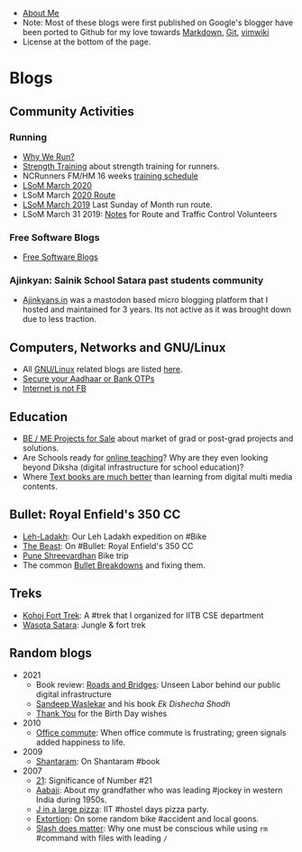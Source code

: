 
* [About Me](aboutMe)
* Note: Most of these blogs were first published on Google's blogger have been ported
  to Github for my love towards
  [Markdown](https://daringfireball.net/projects/markdown/),
  [Git](https://git-scm.com/), [vimwiki](https://vimwiki.github.io/)
* License at the bottom of the page.

# Blogs

## Community Activities
### Running

* [Why We Run?](JustLikeThat/whywerun)
* [Strength Training](JustLikeThat/st) about strength training for runners.
* NCRunners FM/HM 16 weeks [training schedule](JustLikeThat/FMTraining)
* [LSoM March 2020](JustLikeThat/lsom2020)
* LSoM March [2020 Route](JustLikeThat/lsom2020route)
* [LSoM March 2019](JustLikeThat/LSoM2019) Last Sunday of Month run route.
* LSoM March 31 2019: [Notes](JustLikeThat/LSOM2019Notes) for Route and Traffic
  Control Volunteers

### Free Software Blogs

* [Free Software  Blogs](free/index)

### Ajinkyan: Sainik School Satara past students community

* [Ajinkyans.in](JustLikeThat/ajinkyan) was a mastodon based micro blogging
  platform that I hosted and maintained for 3 years. Its not active as it was
  brought down due to less traction.

## Computers, Networks and GNU/Linux

* All [GNU/Linux](Linux/index) related blogs are listed [here](Linux/index).
* [Secure your Aadhaar or Bank OTPs](JustLikeThat/aadhaar)
* [Internet is not FB](JustLikeThat/internet)

## Education

* [BE / ME Projects for Sale](JustLikeThat/meProjects) about market of grad or post-grad
  projects and solutions.
* Are Schools ready for [online teaching](JustLikeThat/onlineTeaching)? Why are
  they even looking beyond Diksha (digital infrastructure for school education)?
* Where [Text books are much better](https://twitter.com/yogeshpowar/status/1254332669221056513)
  than learning from digital multi media contents.


## Bullet: Royal Enfield's 350 CC

* [Leh-Ladakh](JustLikeThat/Ladakh): Our Leh Ladakh expedition on #Bike
* [The Beast](JustLikeThat/beast): On #Bullet: Royal Enfield's 350 CC
* [Pune Shreevardhan](JustLikeThat/shreevardhan) Bike trip
* The common [Bullet Breakdowns](JustLikeThat/breakdowns) and fixing them.

## Treks

* [Kohoj Fort Trek](JustLikeThat/KohojTrek): A #trek that I organized for IITB
  CSE department
* [Wasota Satara](JustLikeThat/wasota): Jungle & fort trek


## Random blogs

* 2021
    * Book review: [Roads and Bridges](free/roadsAndBridges): Unseen Labor
      behind our public digital infrastructure
    * [Sandeep Waslekar](_posts/2021-09-18-Sandeep-Waslekar.md) and his book *Ek Dishecha Shodh*
    * [Thank You](JustLikeThat/thankyou) for the Birth Day wishes
* 2010
    * [Office commute](JustLikeThat/signals): When office commute is
      frustrating; green signals added happiness to life.
* 2009
    * [Shantaram](JustLikeThat/Shantaram): On Shantaram #book
* 2007
    * [21](JustLikeThat/21): Significance of Number #21
    * [Aabaji](JustLikeThat/Aabaji): About my grandfather who was leading #jockey
      in western India during 1950s.
    * [J in a large pizza](JustLikeThat/JInLargePizza): IIT #hostel days pizza party.
    * [Extortion](JustLikeThat/Extortion): On some random bike #accident and
      local goons.
    * [Slash does matter](JustLikeThat/Slash_does_matter): Why one must be
      conscious while using `rm` #command with files with leading `/`

